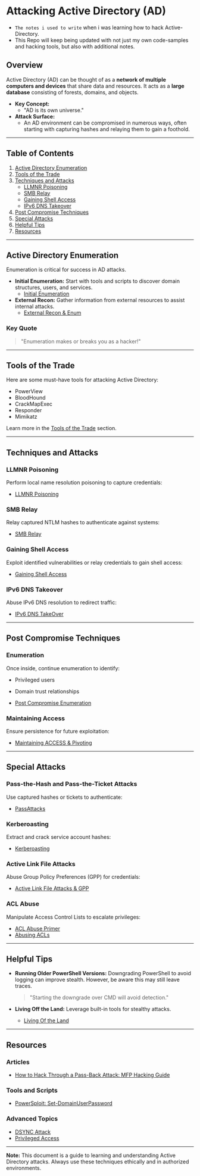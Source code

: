 # Attacking Active Directory (AD)
- `The notes i used to write` when i was learning how to hack Active-Directory.
- This Repo will keep being updated with not just my own code-samples and hacking tools, but also with additional notes.

## Overview
Active Directory (AD) can be thought of as a **network of multiple computers and devices** that share data and resources. It acts as a **large database** consisting of forests, domains, and objects.

- **Key Concept:**
  - "AD is its own universe."
- **Attack Surface:**
  - An AD environment can be compromised in numerous ways, often starting with capturing hashes and relaying them to gain a foothold.

---

## Table of Contents
1. [Active Directory Enumeration](#active-directory-enumeration)
2. [Tools of the Trade](#tools-of-the-trade)
3. [Techniques and Attacks](#techniques-and-attacks)
    - [LLMNR Poisoning](#llmnr-poisoning)
    - [SMB Relay](#smb-relay)
    - [Gaining Shell Access](#gaining-shell-access)
    - [IPv6 DNS Takeover](#ipv6-dns-takeover)
4. [Post Compromise Techniques](#post-compromise-techniques)
5. [Special Attacks](#special-attacks)
6. [Helpful Tips](#helpful-tips)
7. [Resources](#resources)

---

## Active Directory Enumeration
Enumeration is critical for success in AD attacks.

- **Initial Enumeration:** Start with tools and scripts to discover 
domain structures, users, and services.
  - [Initial Enumeration](Attacking%20ADr%20152357aeddc080f7a7b8efb60d686183/ActiveDir%20Initial%20Enumr%20158357aeddc0804d9c3af7028764b05d.md)
- **External Recon:** Gather information from external resources to assist internal attacks.
  - [External Recon & Enum](Attacking%20ADr%20152357aeddc080f7a7b8efb60d686183/External%20Recon%20&%20Enum%20154357aeddc08074b11bf86ac2cd31d5.md)

### Key Quote
> "Enumeration makes or breaks you as a hacker!"

---

## Tools of the Trade
Here are some must-have tools for attacking Active Directory:

- PowerView
- BloodHound
- CrackMapExec
- Responder
- Mimikatz

Learn more in the [Tools of the Trade](Attacking%20ADr%20152357aeddc080f7a7b8efb60d686183/Tools%20of%20the%20Trade%20152357aeddc080ecb6efd3bc4484f520.md) section.

---

## Techniques and Attacks

### LLMNR Poisoning
Perform local name resolution poisoning to capture credentials:
- [LLMNR Poisoning](Attacking%20ADr%20152357aeddc080f7a7b8efb60d686183/LLMNR%20Poisoning%20152357aeddc08085b774f8589adb1b27.md)

### SMB Relay
Relay captured NTLM hashes to authenticate against systems:
- [SMB Relay](Attacking%20ADr%20152357aeddc080f7a7b8efb60d686183/SMB%20Relay%20152357aeddc080e58f3dcd48137ccba2.md)

### Gaining Shell Access
Exploit identified vulnerabilities or relay credentials to gain shell access:
- [Gaining Shell Access](Attacking%20ADr%20152357aeddc080f7a7b8efb60d686183/Gaining%20Shell%20Access%20152357aeddc080158bb1d02598b26393.md)

### IPv6 DNS Takeover
Abuse IPv6 DNS resolution to redirect traffic:
- [IPv6 DNS TakeOver](Attacking%20ADr%20152357aeddc080f7a7b8efb60d686183/IPv6%20DNS%20TakeOver%20153357aeddc080f0b735fabc2c475b0c.md)

---

## Post Compromise Techniques

### Enumeration
Once inside, continue enumeration to identify:
- Privileged users
- Domain trust relationships

- [Post Compromise Enumeration](./Post%20Compromise%20Enumeration%20155357aeddc080e9b6c0c8b17bbfe335.md)

### Maintaining Access
Ensure persistence for future exploitation:
- [Maintaining ACCESS & Pivoting](./Maintaining%20ACCESS%20&%20Pivoting%20163357aeddc080d28311cea834f6b0da.md)

---

## Special Attacks

### Pass-the-Hash and Pass-the-Ticket Attacks
Use captured hashes or tickets to authenticate:
- [PassAttacks](./PassAttacks%20158357aeddc080f58290e64735ad4fdb.md)

### Kerberoasting
Extract and crack service account hashes:
- [Kerberoasting](./Kerberoasting%20159357aeddc080c1b0abcf4ee0f97270.md)

### Active Link File Attacks
Abuse Group Policy Preferences (GPP) for credentials:
- [Active Link File Attacks & GPP](./Active%20Link%20File%20Attacks%20&%20GPP%2015d357aeddc08065af89eb2b14b25863.md)

### ACL Abuse
Manipulate Access Control Lists to escalate privileges:
- [ACL Abuse Primer](./ACL%20Abuse%20Primer%20168357aeddc080228447f9d30d2e1a77.md)
- [Abusing ACLs](./Abusing%20ACLs%20169357aeddc080fa8fc5cca78ad8fc87.md)

---

## Helpful Tips

- **Running Older PowerShell Versions:**
  Downgrading PowerShell to avoid logging can improve stealth. However, be aware this may still leave traces.
  
  > "Starting the downgrade over CMD will avoid detection."

- **Living Off the Land:**
  Leverage built-in tools for stealthy attacks.
  - [Living Of the Land](./Living%20Of%20the%20Land%20167357aeddc080f992fdcbd920843e0b.md)

---

## Resources

### Articles
- [How to Hack Through a Pass-Back Attack: MFP Hacking Guide](https://www.mindpointgroup.com/blog/how-to-hack-through-a-pass-back-attack)

### Tools and Scripts
- [PowerSploit: Set-DomainUserPassword](https://powersploit.readthedocs.io/en/latest/Recon/Set-DomainUserPassword/)

### Advanced Topics
- [DSYNC Attack](./DSYNC%20Attack%2016c357aeddc080768c1be13715dcf098.md)
- [Privileged Access](./Priviliged%20Access%2016c357aeddc080418300db2e7488b928.md)

---

**Note:** This document is a guide to learning and understanding Active Directory attacks. Always use these techniques ethically and in authorized environments.
